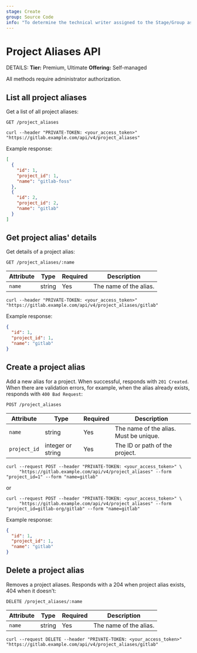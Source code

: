 ```yaml
---
stage: Create
group: Source Code
info: "To determine the technical writer assigned to the Stage/Group associated with this page, see https://handbook.gitlab.com/handbook/product/ux/technical-writing/#assignments"
---
```


# Project Aliases API

DETAILS:
**Tier:** Premium, Ultimate
**Offering:** Self-managed

All methods require administrator authorization.

## List all project aliases

Get a list of all project aliases:

```plaintext
GET /project_aliases
```

```shell
curl --header "PRIVATE-TOKEN: <your_access_token>" "https://gitlab.example.com/api/v4/project_aliases"
```

Example response:

```json
[
  {
    "id": 1,
    "project_id": 1,
    "name": "gitlab-foss"
  },
  {
    "id": 2,
    "project_id": 2,
    "name": "gitlab"
  }
]
```

## Get project alias' details

Get details of a project alias:

```plaintext
GET /project_aliases/:name
```

| Attribute | Type   | Required | Description           |
|-----------|--------|----------|-----------------------|
| `name`    | string | Yes      | The name of the alias. |

```shell
curl --header "PRIVATE-TOKEN: <your_access_token>" "https://gitlab.example.com/api/v4/project_aliases/gitlab"
```

Example response:

```json
{
  "id": 1,
  "project_id": 1,
  "name": "gitlab"
}
```

## Create a project alias

Add a new alias for a project. When successful, responds with `201 Created`.
When there are validation errors, for example, when the alias already exists, responds with `400 Bad Request`:

```plaintext
POST /project_aliases
```

| Attribute    | Type           | Required | Description                            |
|--------------|----------------|----------|----------------------------------------|
| `name`       | string         | Yes | The name of the alias. Must be unique. |
| `project_id` | integer or string | Yes | The ID or path of the project.         |

```shell
curl --request POST --header "PRIVATE-TOKEN: <your_access_token>" \
     "https://gitlab.example.com/api/v4/project_aliases" --form "project_id=1" --form "name=gitlab"
```

or

```shell
curl --request POST --header "PRIVATE-TOKEN: <your_access_token>" \
     "https://gitlab.example.com/api/v4/project_aliases" --form "project_id=gitlab-org/gitlab" --form "name=gitlab"
```

Example response:

```json
{
  "id": 1,
  "project_id": 1,
  "name": "gitlab"
}
```

## Delete a project alias

Removes a project aliases. Responds with a 204 when project alias
exists, 404 when it doesn't:

```plaintext
DELETE /project_aliases/:name
```

| Attribute | Type   | Required | Description           |
|-----------|--------|----------|-----------------------|
| `name`    | string | Yes | The name of the alias. |

```shell
curl --request DELETE --header "PRIVATE-TOKEN: <your_access_token>" "https://gitlab.example.com/api/v4/project_aliases/gitlab"
```
